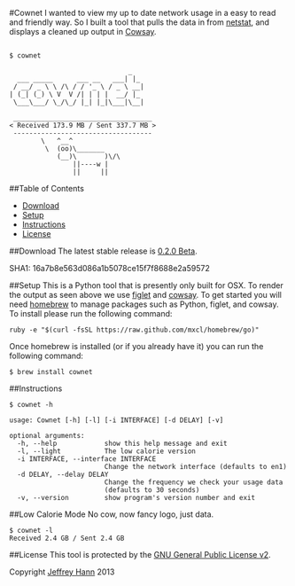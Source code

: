 #Cownet
I wanted to view my up to date network usage in a easy to read and friendly way. So I built a tool that pulls the data in from [netstat](http://linux.die.net/man/8/netstat), and displays a cleaned up output in [Cowsay](http://linux.die.net/man/1/cowsay).
```

$ cownet

                              _
  ___ _____      ___ __   ___| |_
 / __/ _ \ \ /\ / / '_ \ / _ \ __|
| (_| (_) \ V  V /| | | |  __/ |_
 \___\___/ \_/\_/ |_| |_|\___|\__|

 ___________________________________
< Received 173.9 MB / Sent 337.7 MB >
 -----------------------------------
        \   ^__^
         \  (oo)\_______
            (__)\       )\/\
                ||----w |
                ||     ||

```

##Table of Contents
* [Download](#download)
* [Setup](#setup)
* [Instructions](#instructions)
* [License](#license)

##Download
The latest stable release is [0.2.0 Beta](https://github.com/obihann/Cownet/archive/0.2.0-beta.tar.gz).

SHA1: 16a7b8e563d086a1b5078ce15f7f8688e2a59572

##Setup
This is a Python tool that is presently only built for OSX. To render the output as seen above we use [figlet](http://www.figlet.org/) and [cowsay](http://en.wikipedia.org/wiki/Cowsay).
To get started you will need [homebrew](http://brew.sh/) to manage packages such as Python, figlet, and cowsay. To install please run the following command:
```
ruby -e "$(curl -fsSL https://raw.github.com/mxcl/homebrew/go)"
```

Once homebrew is installed (or if you already have it) you can run the following command:
```
$ brew install cownet
```

##Instructions
```
$ cownet -h

usage: Cownet [-h] [-l] [-i INTERFACE] [-d DELAY] [-v]

optional arguments:
  -h, --help            show this help message and exit
  -l, --light           The low calorie version
  -i INTERFACE, --interface INTERFACE
                        Change the network interface (defaults to en1)
  -d DELAY, --delay DELAY
                        Change the frequency we check your usage data
                        (defaults to 30 seconds)
  -v, --version         show program's version number and exit
```

##Low Calorie Mode
No cow, now fancy logo, just data.
```
$ cownet -l
Received 2.4 GB / Sent 2.4 GB
```

##License
This tool is protected by the [GNU General Public License v2](http://www.gnu.org/licenses/gpl-2.0.html).

Copyright [Jeffrey Hann](http://jeffreyhann.ca/) 2013
